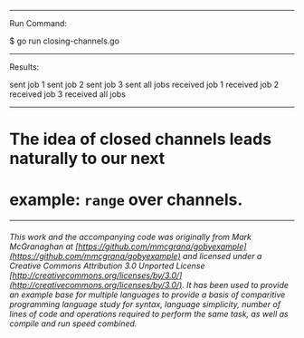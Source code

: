 

_______________________________________________________________________________
Run Command:

$ go run closing-channels.go

_______________________________________________________________________________
Results:

sent job 1
sent job 2
sent job 3
sent all jobs
received job 1
received job 2
received job 3
received all jobs

_______________________________________________________________________________
# The idea of closed channels leads naturally to our next
# example: `range` over channels.

___

###### This work and the accompanying code was originally from Mark McGranaghan at [https://github.com/mmcgrana/gobyexample](https://github.com/mmcgrana/gobyexample) and licensed under a Creative Commons Attribution 3.0 Unported License [http://creativecommons.org/licenses/by/3.0/](http://creativecommons.org/licenses/by/3.0/). It has been used to provide an example base for multiple languages to provide a basis of comparitive programming language study for syntax, language simplicity, number of lines of code and operations required to perform the same task, as well as compile and run speed combined.